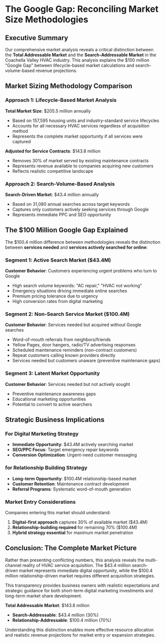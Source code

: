 # The Google Gap: Reconciling Market Size Methodologies

## Executive Summary

Our comprehensive market analysis reveals a critical distinction between the **Total Addressable Market** and the **Search-Addressable Market** in the Coachella Valley HVAC industry. This analysis explains the $100 million "Google Gap" between lifecycle-based market calculations and search-volume-based revenue projections.

## Market Sizing Methodology Comparison

### Approach 1: Lifecycle-Based Market Analysis
**Total Market Size**: $205.5 million annually
- Based on 157,595 housing units and industry-standard service lifecycles
- Accounts for all necessary HVAC services regardless of acquisition method
- Represents the complete market opportunity if all services were captured

**Adjusted for Service Contracts**: $143.8 million
- Removes 30% of market served by existing maintenance contracts
- Represents revenue available to companies acquiring new customers
- Reflects realistic competitive landscape

### Approach 2: Search-Volume-Based Analysis
**Search-Driven Market**: $43.4 million annually
- Based on 31,080 annual searches across target keywords
- Captures only customers actively seeking services through Google
- Represents immediate PPC and SEO opportunity

## The $100 Million Google Gap Explained

The $100.4 million difference between methodologies reveals the distinction between **services needed** and **services actively searched for online**:

### Segment 1: Active Search Market ($43.4M)
**Customer Behavior**: Customers experiencing urgent problems who turn to Google
- High search volume keywords: "AC repair," "HVAC not working"
- Emergency situations driving immediate online searches
- Premium pricing tolerance due to urgency
- High conversion rates from digital marketing

### Segment 2: Non-Search Service Market ($100.4M)
**Customer Behavior**: Services needed but acquired without Google searches
- Word-of-mouth referrals from neighbors/friends
- Yellow Pages, door hangers, radio/TV advertising responses
- Scheduled maintenance reminders (non-contract customers)
- Repeat customers calling known providers directly
- Services needed but customers unaware (preventive maintenance gaps)

### Segment 3: Latent Market Opportunity
**Customer Behavior**: Services needed but not actively sought
- Preventive maintenance awareness gaps
- Educational marketing opportunities
- Potential to convert to active searchers

## Strategic Business Implications

### For Digital Marketing Strategy
- **Immediate Opportunity**: $43.4M actively searching market
- **SEO/PPC Focus**: Target emergency repair keywords
- **Conversion Optimization**: Urgent-need customer messaging

### for Relationship Building Strategy
- **Long-term Opportunity**: $100.4M relationship-based market
- **Customer Retention**: Maintenance contract development
- **Referral Programs**: Systematic word-of-mouth generation

### Market Entry Considerations
Companies entering this market should understand:
1. **Digital-first approach** captures 30% of available market ($43.4M)
2. **Relationship-building required** for remaining 70% ($100.4M)
3. **Hybrid strategy essential** for maximum market penetration

## Conclusion: The Complete Market Picture

Rather than presenting conflicting numbers, this analysis reveals the multi-channel reality of HVAC service acquisition. The $43.4 million search-driven market represents immediate digital opportunity, while the $100.4 million relationship-driven market requires different acquisition strategies.

This transparency provides business owners with realistic expectations and strategic guidance for both short-term digital marketing investments and long-term market share development.

**Total Addressable Market**: $143.8 million
- **Search-Addressable**: $43.4 million (30%)
- **Relationship-Addressable**: $100.4 million (70%)

Understanding this distinction enables more effective resource allocation and realistic revenue projections for market entry or expansion strategies.